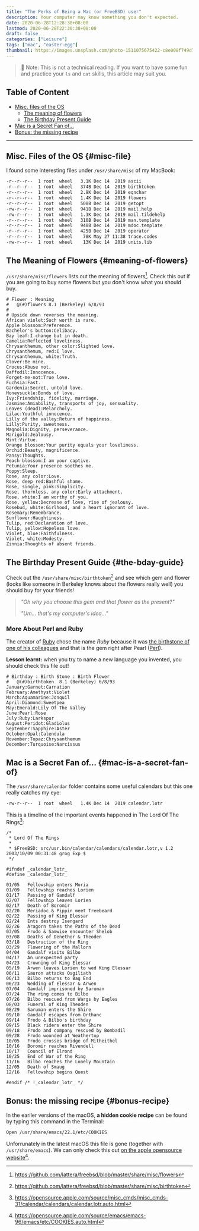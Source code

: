 ```yaml
---
title: "The Perks of Being a Mac (or FreeBSD) user"
description: Your computer may know something you don't expected.
date: 2020-06-28T12:28:38+08:00
lastmod: 2020-06-28T22:30:38+08:00
draft: false
categories: ["Leisure"]
tags: ["mac", "easter-egg"]
thumbnail: https://images.unsplash.com/photo-1511075675422-c8e008f749d7?ixlib=rb-1.2.1&ixid=eyJhcHBfaWQiOjEyMDd9&auto=format&fit=crop&w=1000&q=80
---
```


> 🚨 Note: This is not a technical reading. If you want to have some fun and practice your `ls` and `cat` skills, this article may suit you.

## Table of Content

- [Misc. files of the OS](#misc-file)
  - [The meaning of flowers](#meaning-of-flowers)
  - [The Birthday Present Guide](#the-bday-guide)
- [Mac is a Secret Fan of...](#mac-is-a-secret-fan-of)
- [Bonus: the missing recipe](#bonus-recipe)

---

## Misc. Files of the OS {#misc-file}

I found some interesting files under `/usr/share/misc` of my MacBook:

```bash
-r--r--r--  1 root  wheel   3.1K Dec 14  2019 ascii
-r--r--r--  1 root  wheel   374B Dec 14  2019 birthtoken
-r--r--r--  1 root  wheel   2.9K Dec 14  2019 eqnchar
-r--r--r--  1 root  wheel   1.4K Dec 14  2019 flowers
-r--r--r--  1 root  wheel   508B Dec 14  2019 getopt
-rw-r--r--  1 root  wheel   941B Dec 14  2019 mail.help
-rw-r--r--  1 root  wheel   1.3K Dec 14  2019 mail.tildehelp
-r--r--r--  1 root  wheel   310B Dec 14  2019 man.template
-r--r--r--  1 root  wheel   948B Dec 14  2019 mdoc.template
-r--r--r--  1 root  wheel   425B Dec 14  2019 operator
-r--r--r--  1 root  wheel    78K May 27 11:38 trace.codes
-rw-r--r--  1 root  wheel    13K Dec 14  2019 units.lib
```

## The Meaning of Flowers {#meaning-of-flowers}

`/usr/share/misc/flowers` lists out the meaning of flowers[^1]. Check this out if you are going to buy some flowers but you don't know what you should buy. 

```
# Flower : Meaning
#	@(#)flowers	8.1 (Berkeley) 6/8/93
#
# Upside down reverses the meaning.
African violet:Such worth is rare.
Apple blossom:Preference.
Bachelor's button:Celibacy.
Bay leaf:I change but in death.
Camelia:Reflected loveliness.
Chrysanthemum, other color:Slighted love.
Chrysanthemum, red:I love.
Chrysanthemum, white:Truth.
Clover:Be mine.
Crocus:Abuse not.
Daffodil:Innocence.
Forget-me-not:True love.
Fuchsia:Fast.
Gardenia:Secret, untold love.
Honeysuckle:Bonds of love.
Ivy:Friendship, fidelity, marriage.
Jasmine:Amiability, transports of joy, sensuality.
Leaves (dead):Melancholy.
Lilac:Youthful innocence.
Lilly of the valley:Return of happiness.
Lilly:Purity, sweetness.
Magnolia:Dignity, perseverance.
Marigold:Jealousy.
Mint:Virtue.
Orange blossom:Your purity equals your loveliness.
Orchid:Beauty, magnificence.
Pansy:Thoughts.
Peach blossom:I am your captive.
Petunia:Your presence soothes me.
Poppy:Sleep.
Rose, any color:Love.
Rose, deep red:Bashful shame.
Rose, single, pink:Simplicity.
Rose, thornless, any color:Early attachment.
Rose, white:I am worthy of you.
Rose, yellow:Decrease of love, rise of jealousy.
Rosebud, white:Girlhood, and a heart ignorant of love.
Rosemary:Remembrance.
Sunflower:Haughtiness.
Tulip, red:Declaration of love.
Tulip, yellow:Hopeless love.
Violet, blue:Faithfulness.
Violet, white:Modesty.
Zinnia:Thoughts of absent friends.
```

## The Birthday Present Guide {#the-bday-guide}

Check out the `/usr/share/misc/birthtoken`[^2] and see which gem and flower (looks like someone in Berkeley knows about the flowers really well) you should buy for your friends!

> *"Oh why you choose this gem and that flower as the present?"*
>
> *"Um... that's my computer's idea..."*

### More About Perl and Ruby

The creator of [Ruby](https://www.ruby-lang.org) chose the name *Ruby* because it was [the birthstone of one of his colleagues](https://ruby-doc.org/docs/ruby-doc-bundle/FAQ/FAQ.html) and that is the gem right after Pearl ([Perl](https://www.perl.org/)).

**Lesson learnt:** when you try to name a new language you invented, you should check this file out!

```
# Birthday : Birth Stone : Birth Flower
#	@(#)birthtoken	8.1 (Berkeley) 6/8/93
January:Garnet:Carnation
February:Amethyst:Violet
March:Aquamarine:Jonquil
April:Diamond:Sweetpea
May:Emerald:Lily Of The Valley
June:Pearl:Rose
July:Ruby:Larkspur
August:Peridot:Gladiolus
September:Sapphire:Aster
October:Opal:Calendula
November:Topaz:Chrysanthemum
December:Turquoise:Narcissus
```

## Mac is a Secret Fan of... {#mac-is-a-secret-fan-of}

The `/usr/share/calendar` folder contains some useful calendars but this one really catches my eye:

```bash
-rw-r--r--  1 root  wheel   1.4K Dec 14  2019 calendar.lotr
```

This is a timeline of the important events happened in The Lord Of The Rings[^3]:

```
/*
 * Lord Of The Rings
 *
 * $FreeBSD: src/usr.bin/calendar/calendars/calendar.lotr,v 1.2 2003/10/09 00:31:48 grog Exp $
 */

#ifndef _calendar_lotr_
#define _calendar_lotr_

01/05	Fellowship enters Moria
01/09	Fellowship reaches Lorien
01/17	Passing of Gandalf
02/07	Fellowship leaves Lorien
02/17	Death of Boromir
02/20	Meriadoc & Pippin meet Treebeard
02/22	Passing of King Elessar
02/24	Ents destroy Isengard
02/26	Aragorn takes the Paths of the Dead
03/05	Frodo & Samwise encounter Shelob
03/08	Deaths of Denethor & Theoden
03/18	Destruction of the Ring
03/29	Flowering of the Mallorn
04/04	Gandalf visits Bilbo
04/17	An unexpected party
04/23	Crowning of King Elessar
05/19	Arwen leaves Lorien to wed King Elessar
06/11	Sauron attacks Osgiliath
06/13	Bilbo returns to Bag End
06/23	Wedding of Elessar & Arwen
07/04	Gandalf imprisoned by Saruman
07/24	The ring comes to Bilbo
07/26	Bilbo rescued from Wargs by Eagles
08/03	Funeral of King Theoden
08/29	Saruman enters the Shire
09/10	Gandalf escapes from Orthanc
09/14	Frodo & Bilbo's birthday
09/15	Black riders enter the Shire
09/18	Frodo and company rescued by Bombadil
09/28	Frodo wounded at Weathertop
10/05	Frodo crosses bridge of Mitheithel
10/16	Boromir reaches Rivendell
10/17	Council of Elrond
10/25	End of War of the Ring
11/16	Bilbo reaches the Lonely Mountain
12/05	Death of Smaug
12/16	Fellowship begins Quest

#endif /* !_calendar_lotr_ */
```

## Bonus: the missing recipe {#bonus-recipe}

In the eariler versions of the macOS, **a hidden cookie recipe** can be found by typing this command in the Terminal:

```bash
Open /usr/share/emacs/22.1/etc/COOKIES
```

Unforrunately in the latest macOS this file is gone (together with `/usr/share/emacs`). We can only check this out [on the apple opensource website](https://opensource.apple.com/source/emacs/emacs-96/emacs/etc/COOKIES.auto.html)[^4].

[^1]: https://github.com/lattera/freebsd/blob/master/share/misc/flowers
[^2]: https://github.com/lattera/freebsd/blob/master/share/misc/birthtoken
[^3]: https://opensource.apple.com/source/misc_cmds/misc_cmds-31/calendar/calendars/calendar.lotr.auto.html
[^4]: https://opensource.apple.com/source/emacs/emacs-96/emacs/etc/COOKIES.auto.html

